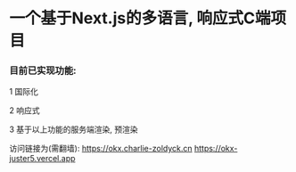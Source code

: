 # 一个基于Next.js的多语言, 响应式C端项目

### 目前已实现功能:

1 国际化

2 响应式

3 基于以上功能的服务端渲染, 预渲染

访问链接为(需翻墙): 
https://okx.charlie-zoldyck.cn
https://okx-juster5.vercel.app

